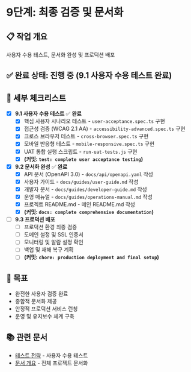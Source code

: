 # 9단계: 최종 검증 및 문서화

## 📋 작업 개요

사용자 수용 테스트, 문서화 완성 및 프로덕션 배포

## ✅ 완료 상태: **진행 중** (9.1 사용자 수용 테스트 완료)

## 📝 세부 체크리스트

- [x] **9.1 사용자 수용 테스트** ✅ **완료**
  - [x] 핵심 사용자 시나리오 테스트 - `user-acceptance.spec.ts` 구현
  - [x] 접근성 검증 (WCAG 2.1 AA) - `accessibility-advanced.spec.ts` 구현
  - [x] 크로스 브라우저 테스트 - `cross-browser.spec.ts` 구현
  - [x] 모바일 반응형 테스트 - `mobile-responsive.spec.ts` 구현
  - [x] UAT 통합 실행 스크립트 - `run-uat-tests.js` 구현
  - [x] **(커밋: `test: complete user acceptance testing`)**

- [x] **9.2 문서화 완성** ✅ **완료**
  - [x] API 문서 (OpenAPI 3.0) - `docs/api/openapi.yaml` 작성
  - [x] 사용자 가이드 - `docs/guides/user-guide.md` 작성
  - [x] 개발자 문서 - `docs/guides/developer-guide.md` 작성
  - [x] 운영 매뉴얼 - `docs/guides/operations-manual.md` 작성
  - [x] 프로젝트 README.md - 메인 README.md 작성
  - [x] **(커밋: `docs: complete comprehensive documentation`)**

- [ ] **9.3 프로덕션 배포**
  - [ ] 프로덕션 환경 최종 검증
  - [ ] 도메인 설정 및 SSL 인증서
  - [ ] 모니터링 및 알람 설정 확인
  - [ ] 백업 및 재해 복구 계획
  - [ ] **(커밋: `chore: production deployment and final setup`)**

## 🎯 목표

- 완전한 사용자 검증 완료
- 종합적 문서화 제공
- 안정적 프로덕션 서비스 런칭
- 운영 및 유지보수 체계 구축

## 📚 관련 문서

- [테스트 전략](../design/10-testing.md) - 사용자 수용 테스트
- [문서 개요](../design/01-overview.md) - 전체 프로젝트 문서화
